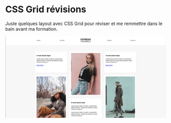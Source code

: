 # CSS Grid révisions

Juste quelques layout avec CSS Grid pour réviser et me remmettre dans le bain avant ma formation.

![Design](grid.png)